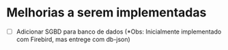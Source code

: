 # Melhorias a serem implementadas

- [ ] Adicionar SGBD para banco de dados (*Obs: Inicialmente implementado com Firebird, mas entrege com db-json)